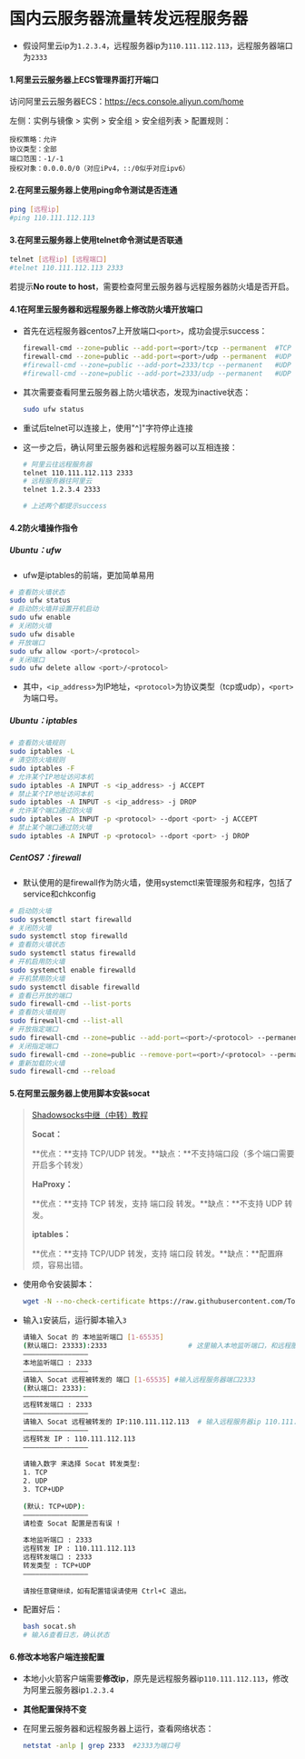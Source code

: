 # 国内云服务器流量转发远程服务器

* 假设阿里云ip为`1.2.3.4`，远程服务器ip为`110.111.112.113`，远程服务器端口为`2333`

#### 1.阿里云云服务器上ECS管理界面打开端口

访问阿里云云服务器ECS：https://ecs.console.aliyun.com/home

左侧：实例与镜像 > 实例 > 安全组 > 安全组列表 > 配置规则：

```ascii
授权策略：允许
协议类型：全部
端口范围：-1/-1
授权对象：0.0.0.0/0（对应iPv4，::/0似乎对应ipv6）
```



#### 2.在阿里云服务器上使用ping命令测试是否连通

```bash
ping [远程ip]
#ping 110.111.112.113
```



#### 3.在阿里云服务器上使用telnet命令测试是否联通

```bash
telnet [远程ip] [远程端口]
#telnet 110.111.112.113 2333
```

若提示**No route to host**，需要检查阿里云服务器与远程服务器防火墙是否开启。



#### 4.1在阿里云服务器和远程服务器上修改防火墙开放端口

* 首先在远程服务器centos7上开放端口`<port>`，成功会提示success：

  ```bash
  firewall-cmd --zone=public --add-port=<port>/tcp --permanent	#TCP
  firewall-cmd --zone=public --add-port=<port>/udp --permanent	#UDP
  #firewall-cmd --zone=public --add-port=2333/tcp --permanent	#UDP
  #firewall-cmd --zone=public --add-port=2333/udp --permanent	#UDP
  ```

* 其次需要查看阿里云服务器上防火墙状态，发现为inactive状态：

  ```bash
  sudo ufw status
  ```

* 重试后telnet可以连接上，使用"^]"字符停止连接

* 这一步之后，确认阿里云服务器和远程服务器可以互相连接：

  ```bash
  # 阿里云往远程服务器
  telnet 110.111.112.113 2333
  # 远程服务器往阿里云
  telnet 1.2.3.4 2333
  
  # 上述两个都提示success
  ```



#### 4.2防火墙操作指令

##### Ubuntu：ufw

* ufw是iptables的前端，更加简单易用

```bash
# 查看防火墙状态
sudo ufw status
# 启动防火墙并设置开机启动
sudo ufw enable
# 关闭防火墙
sudo ufw disable
# 开放端口
sudo ufw allow <port>/<protocol>
# 关闭端口
sudo ufw delete allow <port>/<protocol>
```

* 其中，`<ip_address>`为IP地址，`<protocol>`为协议类型（tcp或udp），`<port>`为端口号。

##### Ubuntu：iptables


```bash
# 查看防火墙规则
sudo iptables -L
# 清空防火墙规则
sudo iptables -F
# 允许某个IP地址访问本机
sudo iptables -A INPUT -s <ip_address> -j ACCEPT
# 禁止某个IP地址访问本机
sudo iptables -A INPUT -s <ip_address> -j DROP
# 允许某个端口通过防火墙
sudo iptables -A INPUT -p <protocol> --dport <port> -j ACCEPT
# 禁止某个端口通过防火墙
sudo iptables -A INPUT -p <protocol> --dport <port> -j DROP
```

##### CentOS7：firewall

* 默认使用的是firewall作为防火墙，使用systemctl来管理服务和程序，包括了service和chkconfig

```bash
# 启动防火墙
sudo systemctl start firewalld
# 关闭防火墙
sudo systemctl stop firewalld
# 查看防火墙状态
sudo systemctl status firewalld
# 开机启用防火墙
sudo systemctl enable firewalld
# 开机禁用防火墙
sudo systemctl disable firewalld
# 查看已开放的端口
sudo firewall-cmd --list-ports
# 查看防火墙规则
sudo firewall-cmd --list-all
# 开放指定端口
sudo firewall-cmd --zone=public --add-port=<port>/<protocol> --permanent
# 关闭指定端口
sudo firewall-cmd --zone=public --remove-port=<port>/<protocol> --permanent
# 重新加载防火墙
sudo firewall-cmd --reload
```



#### 5.在阿里云服务器上使用脚本安装socat

> [Shadowsocks中继（中转）教程](https://doubibackup.com/6r9z6_wi.html#%E6%9C%8D%E5%8A%A1%E5%99%A8%E4%B8%AD%E7%BB%A7%EF%BC%88%E5%9B%BD%E5%86%85%E4%B8%AD%E8%BD%AC%EF%BC%89)
>
> **Socat：**
>
> **优点：**支持 TCP/UDP 转发。**缺点：**不支持端口段（多个端口需要开启多个转发）
>
> **HaProxy：**
>
> **优点：**支持 TCP 转发，支持 端口段 转发。**缺点：**不支持 UDP 转发。
>
> **iptables：**
>
> **优点：**支持 TCP/UDP 转发，支持 端口段 转发。**缺点：**配置麻烦，容易出错。

* 使用命令安装脚本：

  ```bash
  wget -N --no-check-certificate https://raw.githubusercontent.com/ToyoDAdoubiBackup/doubi/master/socat.sh && chmod +x socat.sh && bash socat.sh
  ```
  
* 输入`1`安装后，运行脚本输入`3`

  ```bash
  请输入 Socat 的 本地监听端口 [1-65535]
  (默认端口: 23333):2333					# 这里输入本地监听端口，和远程服务器保持一致即2333
  ————————————————
  本地监听端口 : 2333
  ————————————————
  请输入 Socat 远程被转发的 端口 [1-65535]	#输入远程服务器端口2333
  (默认端口: 2333):
  ————————————————
  远程转发端口 : 2333
  ————————————————
  请输入 Socat 远程被转发的 IP:110.111.112.113  # 输入远程服务器ip 110.111.112.113
  ————————————————
  远程转发 IP : 110.111.112.113
  ————————————————
   
  请输入数字 来选择 Socat 转发类型:
  1. TCP
  2. UDP
  3. TCP+UDP
   
  (默认: TCP+UDP):
  ————————————————
  请检查 Socat 配置是否有误 !
   
  本地监听端口 : 2333
  远程转发 IP : 110.111.112.113
  远程转发端口 : 2333
  转发类型 : TCP+UDP
  ————————————————
   
  请按任意键继续，如有配置错误请使用 Ctrl+C 退出。
  ```

* 配置好后：

  ```bash
  bash socat.sh
  # 输入6查看日志，确认状态
  ```

  

#### 6.修改本地客户端连接配置

* 本地小火箭客户端需要**修改ip**，原先是远程服务器ip`110.111.112.113`，修改为阿里云服务器ip`1.2.3.4`

* **其他配置保持不变**

* 在阿里云服务器和远程服务器上运行，查看网络状态：

  ```bash
  netstat -anlp | grep 2333  #2333为端口号
  ```